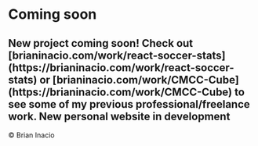 <h1>Coming soon</h1>
<h2>New project coming soon! Check out [brianinacio.com/work/react-soccer-stats](https://brianinacio.com/work/react-soccer-stats) or [brianinacio.com/work/CMCC-Cube](https://brianinacio.com/work/CMCC-Cube) to see some of my previous professional/freelance work. New personal website in development</h2>
<p>&copy; Brian Inacio</p>
